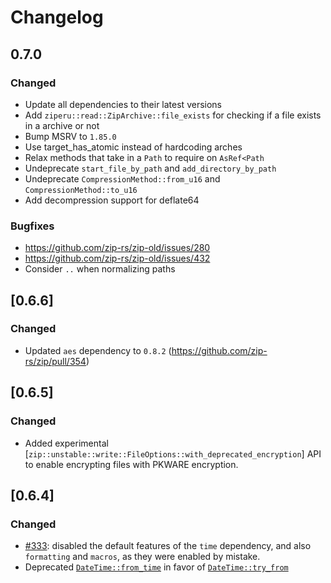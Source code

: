 Changelog
=========

0.7.0
-----

### Changed

- Update all dependencies to their latest versions
- Add `ziperu::read::ZipArchive::file_exists` for checking if a file exists in a archive or not
- Bump MSRV to `1.85.0`
- Use target_has_atomic instead of hardcoding arches
- Relax methods that take in a `Path` to require on `AsRef<Path`
- Undeprecate `start_file_by_path` and `add_directory_by_path`
- Undeprecate `CompressionMethod::from_u16` and `CompressionMethod::to_u16`
- Add decompression support for deflate64

### Bugfixes

- https://github.com/zip-rs/zip-old/issues/280
- https://github.com/zip-rs/zip-old/issues/432
- Consider `..` when normalizing paths

[0.6.6]
-------

### Changed

- Updated `aes` dependency to `0.8.2` (https://github.com/zip-rs/zip/pull/354)

[0.6.5]
-------

### Changed

- Added experimental [`zip::unstable::write::FileOptions::with_deprecated_encryption`] API to enable encrypting files with PKWARE encryption.

[0.6.4]
-------

### Changed

 - [#333](https://github.com/zip-rs/zip/pull/333): disabled the default features of the `time` dependency, and also `formatting` and `macros`, as they were enabled by mistake.
 - Deprecated [`DateTime::from_time`](https://docs.rs/zip/0.6/zip/struct.DateTime.html#method.from_time) in favor of [`DateTime::try_from`](https://docs.rs/zip/0.6/zip/struct.DateTime.html#impl-TryFrom-for-DateTime)
